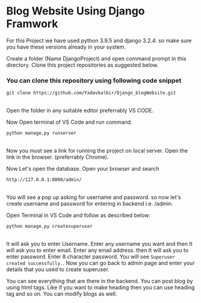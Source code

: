 <h1>Blog Website Using Django Framwork</h1>

For this Project we have used python 3.9.5 and django 3.2.4. so make sure you have these versions already in your system.

Create a folder (Name DjangoProject) and open command prompt in this directory. Clone this project repositories as suggested below.
<h3>You can clone this repository using following code snippet</h3>
<code>git clone https://github.com/Yadavbalbir/Django_blogWebsite.git</code>
<p>
 <br> Open the folder in any suitable editor preferrably VS CODE. </p>

<p>Now Open terminal of VS Code and run command.</p>
<code>python manage.py runserver </code> <br>
<p>
 <br>
Now you must see a link for running the project on local server. Open the link in the browser. (preferrably Chrome).
</p>

<p> Now Let's open the database. Open your browser and search <br></p>
<code>http://127.0.0.1:8000/admin/ </code> 
<p>
  <br>
  You will see a pop up asking for username and password. so now let's create username and password for entering in backend i.e. /admin.
  <br>
</p>
<p>Open Terminal in VS Code and follow as described below: <br></p>

<code>python manage.py createsuperuser</code>
<p>
  <br>
  It will ask you to enter Username. Enter any username you want and then It will ask you to enter email. Enter any email address. then It will ask you to enter password. Enter 8 character password.
  You will see <code>Superuser created successfully.</code>. Now you can go back to admin page and enter your details that you used to create superuser.  
  <br>
  
  You can see everything that are there in the backend. You can post blog by using html tags. Like if you want to make heading then you can use heading tag and so on. You can modify blogs as well. 
    <br>
    
</p>
